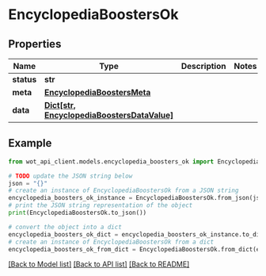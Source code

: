 # EncyclopediaBoostersOk


## Properties

Name | Type | Description | Notes
------------ | ------------- | ------------- | -------------
**status** | **str** |  | 
**meta** | [**EncyclopediaBoostersMeta**](EncyclopediaBoostersMeta.md) |  | 
**data** | [**Dict[str, EncyclopediaBoostersDataValue]**](EncyclopediaBoostersDataValue.md) |  | 

## Example

```python
from wot_api_client.models.encyclopedia_boosters_ok import EncyclopediaBoostersOk

# TODO update the JSON string below
json = "{}"
# create an instance of EncyclopediaBoostersOk from a JSON string
encyclopedia_boosters_ok_instance = EncyclopediaBoostersOk.from_json(json)
# print the JSON string representation of the object
print(EncyclopediaBoostersOk.to_json())

# convert the object into a dict
encyclopedia_boosters_ok_dict = encyclopedia_boosters_ok_instance.to_dict()
# create an instance of EncyclopediaBoostersOk from a dict
encyclopedia_boosters_ok_from_dict = EncyclopediaBoostersOk.from_dict(encyclopedia_boosters_ok_dict)
```
[[Back to Model list]](../README.md#documentation-for-models) [[Back to API list]](../README.md#documentation-for-api-endpoints) [[Back to README]](../README.md)


